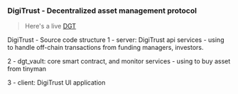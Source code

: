 ### DigiTrust - Decentralized asset management protocol

> Here's a live [DGT](https://digitrust-gm.vercel.app/)

DigiTrust - Source code structure
1 - server: DigiTrust api services - using to handle off-chain transactions from funding managers, investors.

2 - dgt_vault: core smart contract, and monitor services - using to buy asset from tinyman 

3 - client: DigiTrust UI application